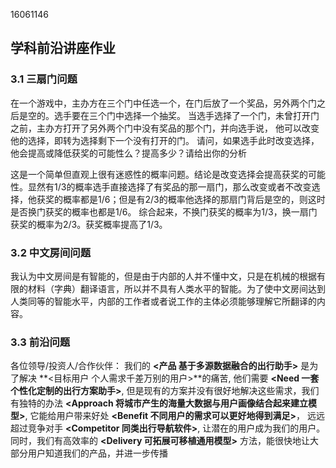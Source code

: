 16061146

## 学科前沿讲座作业 ##

### 3.1 三扇门问题 ###
在一个游戏中，主办方在三个门中任选一个，在门后放了一个奖品，另外两个门之后是空的。选手要在三个门中选择一个抽奖。 当选手选择了一个门，未曾打开门之前，主办方打开了另外两个门中没有奖品的那个门，并向选手说， 他可以改变他的选择，即转为选择剩下一个没有打开的门。 请问，如果选手此时改变选择， 他会提高或降低获奖的可能性么？提高多少？请给出你的分析

这是一个简单但直观上很有迷惑性的概率问题。结论是改变选择会提高获奖的可能性。显然有1/3的概率选手直接选择了有奖品的那一扇门，那么改变或者不改变选择，他获奖的概率都是1/6；但是有2/3的概率他选择的那扇门背后是空的，则这时是否换门获奖的概率也都是1/6。
综合起来，不换门获奖的概率为1/3，换一扇门获奖的概率为2/3。获奖概率提高了1/3。

### 3.2 中文房间问题 ###
我认为中文房间是有智能的，但是由于内部的人并不懂中文，只是在机械的根据有限的材料（字典）翻译语言，所以并不具有人类水平的智能。为了使中文房间达到人类同等的智能水平，内部的工作者或者说工作的主体必须能够理解它所翻译的内容。

### 3.3 前沿问题 ###
各位领导/投资人/合作伙伴： 我们的 **<产品 基于多源数据融合的出行助手>** 是为了解决 **<目标用户 个人需求千差万别的用户>**的痛苦, 他们需要 **<Need 一套个性化定制的出行方案助手>**, 但是现有的方案并没有很好地解决这些需求，我们有独特的办法 **<Approach 将城市产生的海量大数据与用户画像结合起来建立模型>**,  它能给用户带来好处 **<Benefit 不同用户的需求可以更好地得到满足>**， 远远超过竞争对手 **<Competitor 同类出行导航软件>**, 让潜在的用户成为我们的用户。 同时，我们有高效率的 **<Delivery 可拓展可移植通用模型>** 方法，能很快地让大部分用户知道我们的产品，并进一步传播
